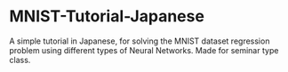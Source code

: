 # MNIST-Tutorial-Japanese
A simple tutorial in Japanese, for solving the MNIST dataset regression problem using different types of Neural Networks. Made for seminar type class.
